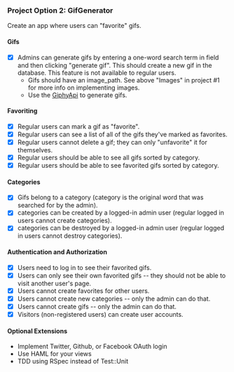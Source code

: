 ### Project Option 2: GifGenerator

Create an app where users can "favorite" gifs.

#### Gifs

* [X] Admins can generate gifs by entering a one-word search term in field and then clicking "generate gif". This should create a new gif in the database. This feature is not available to regular users.
  * Gifs should have an image_path. See above "Images" in project #1 for more info on implementing images.
  * Use the [GiphyApi](https://github.com/giphy/GiphyAPI) to generate gifs.

#### Favoriting

* [X] Regular users can mark a gif as "favorite".
* [X] Regular users can see a list of all of the gifs they've marked as favorites.
* [X] Regular users cannot delete a gif; they can only "unfavorite" it for themselves.
* [X] Regular users should be able to see all gifs sorted by category.
* [X] Regular users should be able to see favorited gifs sorted by category.

#### Categories

* [X] Gifs belong to a category (category is the original word that was searched for by the admin).
* [X] categories can be created by a logged-in admin user (regular logged in users cannot create categories).
* [X] categories can be destroyed by a logged-in admin user (regular logged in users cannot destroy categories).

#### Authentication and Authorization

* [X] Users need to log in to see their favorited gifs.
* [X] Users can only see their own favorited gifs -- they should not be able to visit another user's page.
* [X] Users cannot create favorites for other users.
* [X] Users cannot create new categories -- only the admin can do that.
* [X] Users cannot create gifs -- only the admin can do that.
* [X] Visitors (non-registered users) can create user accounts.

#### Optional Extensions

* Implement Twitter, Github, or Facebook OAuth login
* Use HAML for your views
* TDD using RSpec instead of Test::Unit

